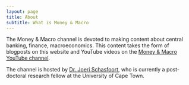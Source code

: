 ```yaml
---
layout: page
title: About
subtitle: What is Money & Macro
---
```


The Money & Macro channel is devoted to making content about central banking, finance, macroeconomics. This content takes the form of blogposts on this website and YouTube videos on the [Money & Macro YouTube channel](https://www.youtube.com/channel/UCCKpicnIwBP3VPxBAZWDeNA/).

The channel is hosted by [Dr. Joeri Schasfoort](https://joerischasfoort.github.io/), who is currently a post-doctoral research fellow at the University of Cape Town. 

